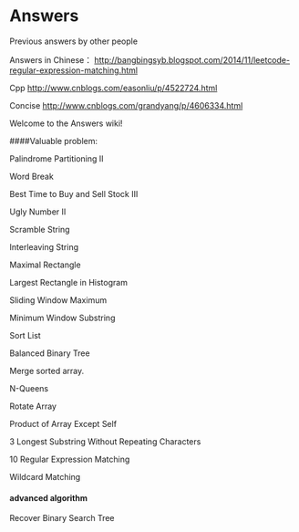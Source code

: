 # Answers

Previous answers by other people

Answers in Chinese：
http://bangbingsyb.blogspot.com/2014/11/leetcode-regular-expression-matching.html

Cpp
http://www.cnblogs.com/easonliu/p/4522724.html

Concise
http://www.cnblogs.com/grandyang/p/4606334.html


Welcome to the Answers wiki!

####Valuable problem:

Palindrome Partitioning II

Word Break

Best Time to Buy and Sell Stock III

Ugly Number II

Scramble String

Interleaving String

Maximal Rectangle

Largest Rectangle in Histogram

Sliding Window Maximum

Minimum Window Substring

Sort List

Balanced Binary Tree

Merge sorted array.

N-Queens

Rotate Array

Product of Array Except Self

3 Longest Substring Without Repeating Characters

10 Regular Expression Matching

Wildcard Matching

#### advanced algorithm

Recover Binary Search Tree
